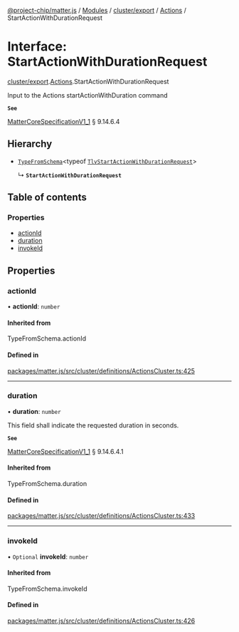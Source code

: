 [@project-chip/matter.js](../README.md) / [Modules](../modules.md) / [cluster/export](../modules/cluster_export.md) / [Actions](../modules/cluster_export.Actions.md) / StartActionWithDurationRequest

# Interface: StartActionWithDurationRequest

[cluster/export](../modules/cluster_export.md).[Actions](../modules/cluster_export.Actions.md).StartActionWithDurationRequest

Input to the Actions startActionWithDuration command

**`See`**

[MatterCoreSpecificationV1_1](spec_export.MatterCoreSpecificationV1_1.md) § 9.14.6.4

## Hierarchy

- [`TypeFromSchema`](../modules/tlv_export.md#typefromschema)\<typeof [`TlvStartActionWithDurationRequest`](../modules/cluster_export.Actions.md#tlvstartactionwithdurationrequest)\>

  ↳ **`StartActionWithDurationRequest`**

## Table of contents

### Properties

- [actionId](cluster_export.Actions.StartActionWithDurationRequest.md#actionid)
- [duration](cluster_export.Actions.StartActionWithDurationRequest.md#duration)
- [invokeId](cluster_export.Actions.StartActionWithDurationRequest.md#invokeid)

## Properties

### actionId

• **actionId**: `number`

#### Inherited from

TypeFromSchema.actionId

#### Defined in

[packages/matter.js/src/cluster/definitions/ActionsCluster.ts:425](https://github.com/project-chip/matter.js/blob/3adaded6/packages/matter.js/src/cluster/definitions/ActionsCluster.ts#L425)

___

### duration

• **duration**: `number`

This field shall indicate the requested duration in seconds.

**`See`**

[MatterCoreSpecificationV1_1](spec_export.MatterCoreSpecificationV1_1.md) § 9.14.6.4.1

#### Inherited from

TypeFromSchema.duration

#### Defined in

[packages/matter.js/src/cluster/definitions/ActionsCluster.ts:433](https://github.com/project-chip/matter.js/blob/3adaded6/packages/matter.js/src/cluster/definitions/ActionsCluster.ts#L433)

___

### invokeId

• `Optional` **invokeId**: `number`

#### Inherited from

TypeFromSchema.invokeId

#### Defined in

[packages/matter.js/src/cluster/definitions/ActionsCluster.ts:426](https://github.com/project-chip/matter.js/blob/3adaded6/packages/matter.js/src/cluster/definitions/ActionsCluster.ts#L426)
